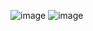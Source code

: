 ![image](https://github.com/PatrickFrankAIU/LunarSpikeJewelry/assets/134087916/c4a56c14-c370-4d26-8adc-062eaefdc058)
![image](https://github.com/PatrickFrankAIU/LunarSparkleJewelry/assets/134087916/271b5d63-d10c-4dfa-bf5b-5afa011765c6)
